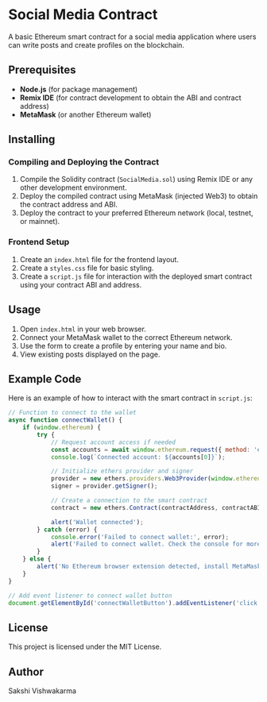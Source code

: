# Social Media Contract

A basic Ethereum smart contract for a social media application where users can write posts and create profiles on the blockchain.

## Prerequisites
- **Node.js** (for package management)
- **Remix IDE** (for contract development to obtain the ABI and contract address)
- **MetaMask** (or another Ethereum wallet)

## Installing

### Compiling and Deploying the Contract
1. Compile the Solidity contract (`SocialMedia.sol`) using Remix IDE or any other development environment.
2. Deploy the compiled contract using MetaMask (injected Web3) to obtain the contract address and ABI.
3. Deploy the contract to your preferred Ethereum network (local, testnet, or mainnet).

### Frontend Setup
1. Create an `index.html` file for the frontend layout.
2. Create a `styles.css` file for basic styling.
3. Create a `script.js` file for interaction with the deployed smart contract using your contract ABI and address.

## Usage

1. Open `index.html` in your web browser.
2. Connect your MetaMask wallet to the correct Ethereum network.
3. Use the form to create a profile by entering your name and bio.
4. View existing posts displayed on the page.

## Example Code

Here is an example of how to interact with the smart contract in `script.js`:

```javascript
// Function to connect to the wallet
async function connectWallet() {
    if (window.ethereum) {
        try {
            // Request account access if needed
            const accounts = await window.ethereum.request({ method: 'eth_requestAccounts' });
            console.log(`Connected account: ${accounts[0]}`);

            // Initialize ethers provider and signer
            provider = new ethers.providers.Web3Provider(window.ethereum);
            signer = provider.getSigner();

            // Create a connection to the smart contract
            contract = new ethers.Contract(contractAddress, contractABI, signer);

            alert('Wallet connected');
        } catch (error) {
            console.error('Failed to connect wallet:', error);
            alert('Failed to connect wallet. Check the console for more details.');
        }
    } else {
        alert('No Ethereum browser extension detected, install MetaMask on desktop or visit from a dApp browser on mobile.');
    }
}

// Add event listener to connect wallet button
document.getElementById('connectWalletButton').addEventListener('click', connectWallet);
```
## License
This project is licensed under the MIT License.

## Author
Sakshi Vishwakarma

